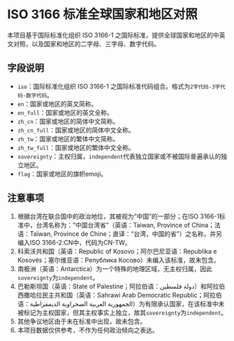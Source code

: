 # ISO 3166 标准全球国家和地区对照
本项目基于国际标准化组织 ISO 3166-1 之国际标准，提供全球国家和地区的中英文对照，以及国家和地区的二字母、三字母、数字代码。

## 字段说明
- `iso`：国际标准化组织 ISO 3166-1 之国际标准代码组合。格式为`2字代码-3字代码-数字代码`。
- `en`：国家或地区的英文简称。
- `en_full`：国家或地区的英文全称。
- `zh_cn`：国家或地区的简体中文简称。
- `zh_cn_full`：国家或地区的简体中文全称。
- `zh_tw`：国家或地区的繁体中文简称。
- `zh_tw_full`：国家或地区的繁体中文全称。
- `sovereignty`：主权归属，`independent`代表独立国家或不被国际普遍承认的独立地区。
- `flag`：国家或地区的旗帜emoji。

## 注意事项
1. 根据台湾在联合国中的政治地位，其被视为“中国”的一部分；在ISO 3166-1标准中，台湾名称为：“中国台湾省”（英语：Taiwan, Province of China；法语：Taïwan, Province de Chine；直译：“台湾，中国的省”）之名称，并另编入ISO 3166-2:CN中，代码为CN-TW。
2. 科索沃共和国（英语：Republic of Kosovo；阿尔巴尼亚语：Republika e Kosovës；塞尔维亚语：Република Косово）未编入该标准，故未包含。
3. 南极洲（英语：Antarctica）为一个特殊的地理区域，无主权归属，因此`sovereignty`为`independent`。
4. 巴勒斯坦国（英语：State of Palestine；阿拉伯语：دولة فلسطين）和阿拉伯西撒哈拉民主共和国（英语：Sahrawi Arab Democratic Republic；阿拉伯语：الجمهورية العربية الصحراوية الديمقراطية）为有限承认国家，在该标准中未被标记为主权国家，但其主权事实上独立，故其`sovereignty`为`independent`。
5. 其他争议地区由于未在标准中出现，故未包含。
6. 本项目数据仅供参考，不作为任何政治倾向之表达。